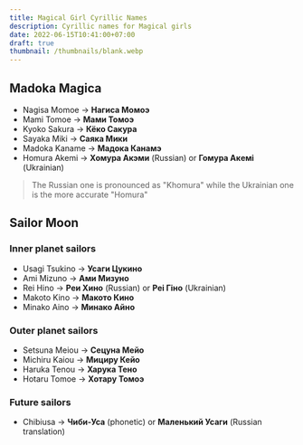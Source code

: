```yaml
---
title: Magical Girl Cyrillic Names
description: Cyrillic names for Magical girls
date: 2022-06-15T10:41:00+07:00
draft: true
thumbnail: /thumbnails/blank.webp
---
```


## Madoka Magica

- Nagisa Momoe -> **Нагиса Момоэ**
- Mami Tomoe -> **Мами Томоэ**
- Kyoko Sakura -> **Кёко Сакура**
- Sayaka Miki -> **Саяка Мики**
- Madoka Kaname -> **Мадока Канамэ**
- Homura Akemi -> **Хомура Акэми** (Russian) or **Гомура Акeмі** (Ukrainian)

> The Russian one is pronounced as "Khomura" while the Ukrainian one is the more accurate "Homura"

## Sailor Moon

### Inner planet sailors

- Usagi Tsukino -> **Усаги Цукино**
- Ami Mizuno -> **Ами Мизуно**
- Rei Hino -> **Реи Хино** (Russian) or **Реі Гіно** (Ukrainian)
- Makoto Kino -> **Макото Кино**
- Minako Aino -> **Минако Айно**

### Outer planet sailors

- Setsuna Meiou -> **Сецуна Мейо**
- Michiru Kaiou -> **Мициру Кейо**
- Haruka Tenou -> **Харука Тено**
- Hotaru Tomoe -> **Хотару Томоэ**

### Future sailors

- Chibiusa -> **Чиби-Уса** (phonetic) or **Маленький Усаги** (Russian translation)
